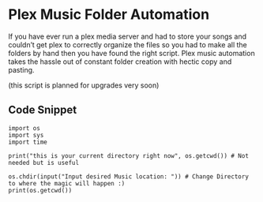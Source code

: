 # Plex Music Folder Automation

If you have ever run a plex media server and had to store your songs and couldn’t get plex to correctly organize the files so you had to make all the folders by hand then you have found the right script. Plex music automation takes the hassle out of constant folder creation with hectic copy and pasting.

(this script is planned for upgrades very soon)


## Code Snippet

```
import os
import sys
import time

print("this is your current directory right now", os.getcwd()) # Not needed but is useful

os.chdir(input("Input desired Music location: ")) # Change Directory to where the magic will happen :)
print(os.getcwd())
```
